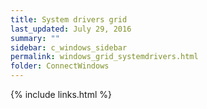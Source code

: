 ```yaml
---
title: System drivers grid
last_updated: July 29, 2016
summary: ""
sidebar: c_windows_sidebar
permalink: windows_grid_systemdrivers.html
folder: ConnectWindows
---
```





{% include links.html %}
